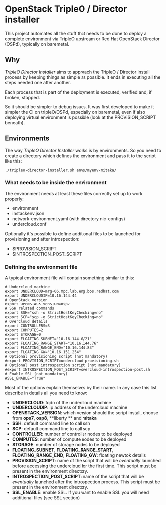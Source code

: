 # OpenStack TripleO / Director installer
This project automates all the stuff that needs to be done to deploy a complete environment via TripleO upstream or Red Hat OpenStack Director (OSPd), typically on baremetal.

## Why

*TripleO Director Installer* aims to approach the TripleO / Director install process by keeping things as simple as possible. It ends in executing all the steps needed one after another.

Each process that is part of the deployment is executed, verified and, if broken, stopped.

So it should be simpler to debug issues. It was first developed to make it simpler the CI on tripleO/OSPd, especially on baremetal, even if also deploying virtual environment is possible (look at the PROVISION_SCRIPT beneath).

## Environments
The way *TripleO Director Installer* works is by environments. So you need to create a directory which defines the environment and pass it to the script like this:

    ./tripleo-director-installer.sh envs/myenv-mitaka/

### What needs to be inside the environment
The environment needs at least these files correctly set up to work properly:

- environment
- instackenv.json
- network-environment.yaml (with directory nic-configs)
- undercloud.conf

Optionally it's possible to define additional files to be launched for provisioning and after introspection:

- $PROVISION_SCRIPT
- $INTROSPECTION_POST_SCRIPT

### Defining the environment file

A typical environment file will contain something similar to this:

    # Undercloud machine
    export UNDERCLOUD=mrg-06.mpc.lab.eng.bos.redhat.com
    export UNDERCLOUDIP=10.16.144.44
    # OpenStack version
    export OPENSTACK_VERSION=osp7
    # SSH related commands
    export SSH="ssh -o StrictHostKeyChecking=no"
    export SCP="scp -o StrictHostKeyChecking=no"
    # Overcloud details
    export CONTROLLERS=3
    export COMPUTES=2
    export STORAGE=0
    export FLOATING_SUBNET="10.16.144.0/21"
    export FLOATING_RANGE_START="10.16.144.76"
    export FLOATING_RANGE_END="10.16.144.83"
    export FLOATING_GW="10.16.151.254"
    # Optional provisioning script (not mandatory)
    #export PROVISION_SCRIPT=undercloud-provisioning.sh
    # Optional post introspection script (not mandatory)
    #export INTROSPECTION_POST_SCRIPT=overcloud-introspection-post.sh
    # Enable SSL (not mandatory)
    #SSL_ENABLE="True"

Most of the options explain themselves by their name. In any case this list describe in details all you need to know:

- **UNDERCLOUD**: fqdn of the undercloud machine
- **UNDERCLOUDIP**: ip address of the undercloud machine
- **OPENSTACK_VERSION**: which version should the script install, choose from **ops7**, **osp8**, **liberty ** and **mitaka**
- **SSH**: default command line to call ssh
- **SCP**: default command line to call scp
- **CONTROLLER**: number of controller nodes to be deployed
- **COMPUTES**: number of compute nodes to be deployed
- **STORAGE**: number of storage nodes to be deployed
- **FLOATING_SUBNET**, **FLOATING_RANGE_START**, **FLOATING_RANGE_END**, **FLOATING_GW**: floating newtok details
- **PROVISION_SCRIPT**: name of the script that will be *eventually* launched before accessing the undercloud for the first time. This script must be present in the environment directory.
- **INTROSPECTION_POST_SCRIPT**: name of the script that will be *eventually* launched after the introspection process. This script must be present in the environment directory.
- **SSL_ENABLE**: enable SSL. If you want to enable SSL you will need additional files (see SSL section)
